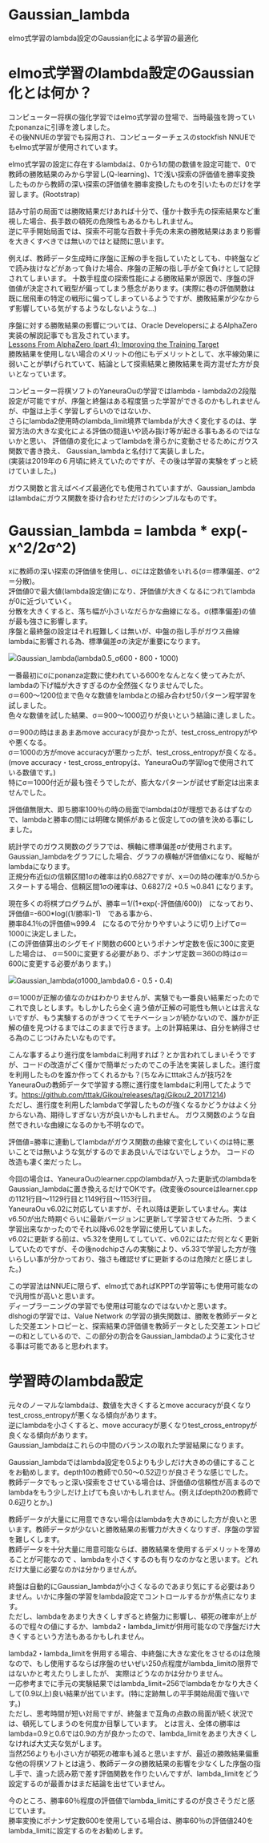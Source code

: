 # Gaussian_lambda
elmo式学習のlambda設定のGaussian化による学習の最適化

# elmo式学習のlambda設定のGaussian化とは何か？
コンピューター将棋の強化学習ではelmo式学習の登場で、当時最強を誇っていたponanzaに引導を渡しました。  
その後NNUEの学習でも採用され、コンピューターチェスのstockfish NNUEでもelmo式学習が使用されています。 

elmo式学習の設定に存在するlambdaは、0から1の間の数値を設定可能で、0で教師の勝敗結果のみから学習し(Q-learning)、1で浅い探索の評価値を勝率変換したものから教師の深い探索の評価値を勝率変換したものを引いたものだけを学習します。(Rootstrap)

詰み寸前の局面では勝敗結果だけあれば十分で、僅か十数手先の探索結果など重視した場合、長手数の頓死の危険性もあるかもしれません。  
逆に平手開始局面では、探索不可能な百数十手先の未来の勝敗結果はあまり影響を大きくすべきでは無いのではと疑問に思います。  

例えば、教師データ生成時に序盤に正解の手を指していたとしても、中終盤などで読み抜けなどがあって負けた場合、序盤の正解の指し手が全て負けとして記録されてしまいます。  十数手程度の探索性能による勝敗結果が原因で、序盤の評価値が決定されて戦型が偏ってしまう懸念があります。(実際に巷の評価関数は既に居飛車の特定の戦形に偏ってしまっているようですが、勝敗結果が少なからず影響している気がするようなしないような…)  

序盤に対する勝敗結果の影響については、Oracle DevelopersによるAlphaZero実装の解説記事でも言及されています。  
[Lessons From AlphaZero (part 4): Improving the Training Target](https://medium.com/oracledevs/lessons-from-alphazero-part-4-improving-the-training-target-6efba2e71628)  
勝敗結果を使用しない場合のメリットの他にもデメリットとして、水平線効果に弱いことが挙げられていて、結論として探索結果と勝敗結果を両方混ぜた方が良いとなっています。  

コンピューター将棋ソフトのYaneuraOuの学習ではlambda・lambda2の2段階設定が可能ですが、序盤と終盤はある程度狙った学習ができるのかもしれませんが、中盤は上手く学習しずらいのではないか、  
さらにlambda2使用時のlambda_limit境界でlambdaが大きく変化するのは、学習方法の大きな変化による評価の間違いや読み抜け等が起きる事もあるのではないかと思い、
評価値の変化によってlambdaを滑らかに変動させるためにガウス関数で書き換え、  Gaussian_lambdaと名付けて実装しました。  
(実装は2019年の６月頃に終えていたのですが、その後は学習の実験をずっと続けていました。)  

ガウス関数と言えばベイズ最適化でも使用されていますが、Gaussian_lambdaはlambdaにガウス関数を掛け合わせただけのシンプルなものです。

# Gaussian_lambda = lambda * exp(-x^2/2σ^2)
xに教師の深い探索の評価値を使用し、σには定数値をいれる(σ＝標準偏差、σ^2＝分散)。  
評価値0で最大値(lambda設定値)になり、評価値が大きくなるにつれてlambdaが0に近づいていく。  
分散を大きくすると、落ち幅が小さいなだらかな曲線になる。σ(標準偏差)の値が最も強さに影響します。  
序盤と最終盤の設定はそれ程難しくは無いが、中盤の指し手がガウス曲線lambdaに影響される為、標準偏差σの決定が重要になります。  

![Gaussian_lambda(lambda0.5_σ600・800・1000)](https://raw.githubusercontent.com/Bonta0729/Gaussian_lambda/master/Gaussian_lambda(lambda0.5_%CF%83600%E3%83%BB800%E3%83%BB1000).png)

一番最初にσにponanza定数に使われている600をなんとなく使ってみたが、lambdaの下げ幅が大きすぎるのか全然強くなりませんでした。  
σ＝600～1200位まで色々な数値をlambdaとの組み合わせ50パターン程学習を試しました。  
色々な数値を試した結果、σ＝900～1000辺りが良いという結論に達しました。  

σ＝900の時はまあまあmove accuracyが良かったが、test_cross_entropyがやや悪くなる。  
σ＝1000の方がmove accuracyが悪かったが、test_cross_entropyが良くなる。(move accuracy・test_cross_entropyは、YaneuraOuの学習logで使用されている数値です。)  
特にσ＝1000付近が最も強そうでしたが、膨大なパターンが試せず断定は出来ませんでした。

評価値無限大、即ち勝率100％の時の局面でlambdaは0が理想であるはずなので、lambdaと勝率の間には明確な関係があると仮定してσの値を決める事にしました。  

統計学でのガウス関数のグラフでは、横軸に標準偏差σが使用されます。  
Gaussian_lambdaをグラフにした場合、グラフの横軸が評価値xになり、縦軸がlambdaになります。  
正規分布近似の信頼区間1σの確率は約0.6827ですが、x＝0の時の確率が0.5からスタートする場合、信頼区間1σの確率は、0.6827/2 +0.5 ≒0.841 になります。  

現在多くの将棋プログラムが、勝率＝1/(1+exp(-評価値/600))　になっており、  
評価値=-600*log((1/勝率)-1)　である事から、  
勝率84.1％の評価値≒999.4　になるので分かりやすいように切り上げてσ＝1000に決定しました。  
(この評価値算出のシグモイド関数の600というポナンザ定数を仮に300に変更した場合は、
σ＝500に変更する必要があり、ポナンザ定数＝360の時はσ＝600に変更する必要があります。)

![Gaussian_lambda(σ1000_lambda0.6・0.5・0.4)](https://raw.githubusercontent.com/Bonta0729/Gaussian_lambda/master/Gaussian_lambda(%CF%831000_lambda0.6%E3%83%BB0.5%E3%83%BB0.4).png)

σ＝1000が正解の値なのかはわかりませんが、実験でも一番良い結果だったのでこれで良しとします。もしかしたら全く違う値が正解の可能性も無いとは言えないですが、もう実験するのがきつくてモチベーションが続かないので、誰かが正解の値を見つけるまではこのままで行きます。上の計算結果は、自分を納得させる為のこじつけみたいなものです。  

こんな事するより進行度をlambdaに利用すれば？とか言われてしまいそうですが、コードの改造がごく僅かで簡単だったのでこの手法を実装しました。進行度を利用したものを誰か作ってくれるかも？(ちなみにtttakさんが技巧2をYaneuraOuの教師データで学習する際に進行度をlambdaに利用してたようです。https://github.com/tttak/Gikou/releases/tag/Gikou2_20171214)  
ただし、進行度を利用したlambdaで学習したものが強くなるかどうかはよく分からない為、期待しすぎない方が良いかもしれません。
ガウス関数のような自然できれいな曲線になるのかも不明なので。

評価値=勝率に連動してlambdaがガウス関数の曲線で変化していくのは特に悪いことでは無いような気がするのでまあ良いんではないでしょうか。
コードの改造も凄く楽だったし。

今回の場合は、YaneuraOuのlearner.cppのlambdaが入った更新式のlambdaをGaussian_lambdaに置き換えるだけでOKです。(改変後のsourceはlearner.cppの1121行目～1129行目と1149行目～1153行目。  
YaneuraOu v6.02に対応していますが、それ以降は更新していません。実はv6.50が出た時期ぐらいに最新バージョンに更新して学習させてみた所、うまく学習出来なかったのでそれ以降v6.02を学習に使用していました。  
v6.02に更新する前は、v5.32を使用してしていて、v6.02にはただ何となく更新していたのですが、その後nodchipさんの実験により、v5.33で学習した方が強いらしい事が分かっており、強さも確認せずに更新するのは危険だと感じました。)    

この学習法はNNUEに限らず、elmo式であればKPPTの学習等にも使用可能なので汎用性が高いと思います。  
ディープラーニングの学習でも使用は可能なのではないかと思います。  
dlshogiの学習では、Value Network の学習の損失関数は、勝敗を教師データとした交差エントロピーと、探索結果の評価値を教師データとした交差エントロピーの和としているので、この部分の割合をGaussian_lambdaのように変化させる事は可能であると思われます。  

# 学習時のlambda設定
元々のノーマルなlambdaは、数値を大きくするとmove accuracyが良くなりtest_cross_entropyが悪くなる傾向があります。  
逆にlambdaを小さくすると、move accuracyが悪くなりtest_cross_entropyが良くなる傾向があります。  
Gaussian_lambdaはこれらの中間のバランスの取れた学習結果になります。  

Gaussian_lambdaではlambda設定を0.5よりも少しだけ大きめの値にすることをお勧めします。depth10の教師で0.50～0.52辺りが良さそうな感じでした。  
教師データでもっと深い探索をさせている場合は、評価値の信頼性が高まるのでlambdaをもう少しだけ上げても良いかもしれません。(例えばdepth20の教師で0.6辺りとか。)  

教師データが大量にに用意できない場合はlambdaを大きめにした方が良いと思います。教師データが少ないと勝敗結果の影響力が大きくなりすぎ、序盤の学習を難しくします。  
教師データを十分大量に用意可能ならば、勝敗結果を使用するデメリットを薄めることが可能なので
、lambdaを小さくするのも有りなのかなと思います。どれだけ大量に必要なのかは分かりませんが。

終盤は自動的にGaussian_lambdaが小さくなるのであまり気にする必要はありません。いかに序盤の学習をlambda設定でコントロールするかが焦点になります。  
ただし、lambdaをあまり大きくしすぎると終盤力に影響し、頓死の確率が上がるので程々の値にするか、lambda2・lambda_limitが併用可能なので序盤だけ大きくするという方法もあるかもしれません。  

lambda2・lambda_limitを併用する場合、中終盤に大きな変化をさせるのは危険なので、もし使用するならば序盤のせいぜい250点程度がlambda_limitの限界ではないかと考えたりしましたが、
実際はどうなのかは分かりません。  
一応参考までに手元の実験結果ではlambda_limit=256でlambdaをかなり大きくして(0.9以上)良い結果が出ています。(特に定跡無しの平手開始局面で強いです。)  
ただし、思考時間が短い対局ですが、終盤まで互角の点数の局面が続く状況では、頓死してしまうのを何度か目撃しています。
とは言え、全体の勝率はlambda=0.9と0.6では0.9の方が良かったので、lambda_limitをあまり大きくしなければ大丈夫な気がします。  
当然256よりも小さい方が頓死の確率も減ると思いますが、最近の勝敗結果偏重な他の将棋ソフトとは違う、教師データの勝敗結果の影響を少なくした序盤の指し手で、違った読み筋で差す評価関数を作りたいんですが、lambda_limitをどう設定するのが最善かはまだ結論を出せていません。

今のところ、勝率60％程度の評価値でlambda_limitにするのが良さそうだと感じています。  
勝率変換にポナンザ定数600を使用している場合は、勝率60％の評価値240をlambda_limitに設定するのをお勧めします。
  

